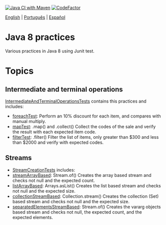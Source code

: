 [![Java CI with Maven](https://github.com/lucas-gio/pruebasJava8/actions/workflows/maven.yml/badge.svg)](https://github.com/lucas-gio/pruebasJava8/actions/workflows/maven.yml)
[![CodeFactor](https://www.codefactor.io/repository/github/lucas-gio/pruebasjava8/badge)](https://www.codefactor.io/repository/github/lucas-gio/pruebasjava8)

<p align="left">
  <a href="#">English</a> |
  <a href="https://github.com/lucas-gio/pruebasJava8/tree/main/lang/pt/README.md">Português</a> |
   <a href="https://github.com/lucas-gio/pruebasJava8/">Español</a> 
</p>

# Java 8 practices
Various practices in Java 8 using Junit test.

# Topics

## Intermediate and terminal operations
[IntermediateAndTerminalOperationsTests](../main/src/test/java/practica/IntermediateAndTerminalOperationsTests.java) contains this practices and includes:
* [foreachTest](): Perform an 10% discount for each item, and compares with manual multiply.
* [mapTest](): .map() and .collect() Collect the codes of the sale and verify the result with each expected item code.
* [filterTest](): .filter() Filter the list of items, only greater than $300 and less than $2000 and verify with expected codes.

## Streams
* [StreamCreationTests](../main/src/test/java/practica/StreamCreationTests.java) includes:
* [streamArrayBased](): Stream.of() Creates the array based stream and checks not null and the expected count.
* [listArrayBased](): Arrays.asList() Creates the list based stream and checks not null and the expected size.
* [collectionStreamBased](): Collection.stream() Creates the collection (Set) based stream and checks not null and the expected size.
* [separatedElementsStreamBased](): Stream.of() Creates the vararg objects based stream and checks not null, the expected count, and the expected elements.